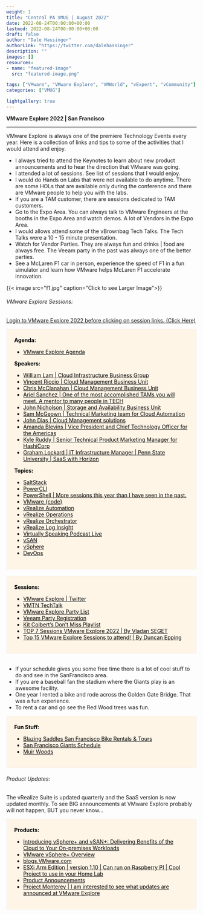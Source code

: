```yaml
---
weight: 1
title: "Central PA VMUG | August 2022"
date: 2022-08-24T00:00:00+00:00
lastmod: 2022-08-24T00:00:00+00:00
draft: false
author: "Dale Hassinger"
authorLink: "https://twitter.com/dalehassinger"
description: ""
images: []
resources:
- name: "featured-image"
  src: "featured-image.png"

tags: ["VMware", "VMware Explore", "VMWorld", "vExpert", "vCommunity"]
categories: ["VMUG"]

lightgallery: true
---
```


**VMware Explore 2022 | San Francisco**

---

<!--more-->

VMware Explore is always one of the premiere Technology Events every year. Here is a collection of links and tips to some of the activities that I would attend and enjoy.

* I always tried to attend the Keynotes to learn about new product announcements and to hear the direction that VMware was going.
* I attended a lot of sessions. See list of sessions that I would enjoy.
* I would do Hands on Labs that were not available to do anytime. There are some HOLs that are available only during the conference and there are VMware people to help you with the labs.
* If you are a TAM customer, there are sessions dedicated to TAM customers.
* Go to the Expo Area. You can always talk to VMware Engineers at the booths in the Expo Area and watch demos. A lot of Vendors in the Expo Area.
* I would allows attend some of the vBrownbag Tech Talks. The Tech Talks were a 10 - 15 minute presentation.
* Watch for Vendor Parties. They are always fun and drinks | food are always free. The Veeam party in the past was always one of the better parties.
* See a McLaren F1 car in person, experience the speed of F1 in a fun simulator and learn how VMware helps McLaren F1 accelerate innovation.  
  
{{< image src="f1.jpg" caption="Click to see Larger Image">}}  

###### VMware Explore Sessions:

[Login to VMware Explore 2022 before clicking on session links. (Click Here)](https://www.vmware.com/explore/us.html)  

<div style="background-color:#fff5e6; Padding:20px; border: 1.5px solid #f2f2f2; color: black;" >
    <b>Agenda:</b>
        <ul>
            <li><a href='https://www.vmware.com/explore/us/attend/agenda.html' target="_blank" style="color: black;">VMware Explore Agenda</a></li>
        </ul>
    <b>Speakers:</b>
        <ul>
            <li><a href='https://event.vmware.com/flow/vmware/explore2022us/content/page/catalog?search="William Lam"'      target="_blank" style="color: black;">William Lam | Cloud Infrastructure Business Group</a></li>
            <li><a href='https://event.vmware.com/flow/vmware/explore2022us/content/page/catalog?search="Vincent Riccio"'   target="_blank" style="color: black;">Vincent Riccio | Cloud Management Business Unit</a></li>
            <li><a href='https://event.vmware.com/flow/vmware/explore2022us/content/page/catalog?search="Chris McClanahan"' target="_blank" style="color: black;">Chris McClanahan | Cloud Management Business Unit</a></li>
            <li><a href='https://event.vmware.com/flow/vmware/explore2022us/content/page/catalog?search="Ariel Sanchez"'    target="_blank" style="color: black;">Ariel Sanchez | One of the most accomplished TAMs you will meet. A mentor to many people in TECH</a></li>
            <li><a href='https://event.vmware.com/flow/vmware/explore2022us/content/page/catalog?search="John Nicholson"'   target="_blank" style="color: black;">John Nicholson | Storage and Availability Business Unit</a></li>
            <li><a href='https://event.vmware.com/flow/vmware/explore2022us/content/page/catalog?search="Sam McGeown"'      target="_blank" style="color: black;">Sam McGeown | Technical Marketing team for Cloud Automation</a></li>
            <li><a href='https://event.vmware.com/flow/vmware/explore2022us/content/page/catalog?search="John Dias"'        target="_blank" style="color: black;">John Dias | Cloud Management solutions</a></li>
            <li><a href='https://event.vmware.com/flow/vmware/explore2022us/content/page/catalog?search="Amanda Blevins"'   target="_blank" style="color: black;">Amanda Blevins | Vice President and Chief Technology Officer for the Americas</a></li>
            <li><a href='https://event.vmware.com/flow/vmware/explore2022us/content/page/catalog?search="Kyle Ruddy"'       target="_blank" style="color: black;">Kyle Ruddy | Senior Technical Product Marketing Manager for HashiCorp</a></li>
            <li><a href='https://event.vmware.com/flow/vmware/explore2022us/content/page/catalog?search="Graham Lockard"'   target="_blank" style="color: black;">Graham Lockard | IT Infrastructure Manager | Penn State University | SaaS with Horizon</a></li>
        </ul>
    <b>Topics:</b>
        <ul>
            <li><a href='https://event.vmware.com/flow/vmware/explore2022us/content/page/catalog?search=saltstack"'                        target="_blank" style="color: black;">SaltStack</a></li>
            <li><a href='https://event.vmware.com/flow/vmware/explore2022us/content/page/catalog?search="Powercli"'                        target="_blank" style="color: black;">PowerCLI</a></li>
            <li><a href='https://event.vmware.com/flow/vmware/explore2022us/content/page/catalog?search="PowerShell"'                      target="_blank" style="color: black;">PowerShell | More sessions this year than I have seen in the past.</a></li>
            <li><a href='https://event.vmware.com/flow/vmware/explore2022us/content/page/catalog?search="VMware {code} Theater Session"'   target="_blank" style="color: black;">VMware {code}</a></li>
            <li><a href='https://event.vmware.com/flow/vmware/explore2022us/content/page/catalog?search="vRealize Automation"'             target="_blank" style="color: black;">vRealize Automation</a></li>
            <li><a href='https://event.vmware.com/flow/vmware/explore2022us/content/page/catalog?search="vRealize Operations"'             target="_blank" style="color: black;">vRealize Operations</a></li>
            <li><a href='https://event.vmware.com/flow/vmware/explore2022us/content/page/catalog?search="vRealize Orchestrator"'           target="_blank" style="color: black;">vRealize Orchestrator</a></li>
            <li><a href='https://event.vmware.com/flow/vmware/explore2022us/content/page/catalog?search="vRealize Log Insight"'            target="_blank" style="color: black;">vRealize Log Insight</a></li>
            <li><a href='https://event.vmware.com/flow/vmware/explore2022us/content/page/catalog?search="virtually speaking"'              target="_blank" style="color: black;">Virtually Speaking Podcast Live</a></li>
            <li><a href='https://event.vmware.com/flow/vmware/explore2022us/content/page/catalog?search="vSAN"'                            target="_blank" style="color: black;">vSAN</a></li>
            <li><a href='https://event.vmware.com/flow/vmware/explore2022us/content/page/catalog?search="vsphere"'                         target="_blank" style="color: black;">vSphere</a></li>
            <li><a href='https://event.vmware.com/flow/vmware/explore2022us/content/page/catalog?search="DevOps"'                          target="_blank" style="color: black;">DevOps</a></li>
        </ul>

</div>

<div><br></div>

<div style="background-color:#fff5e6; Padding:20px; border: 1.5px solid #f2f2f2; color: black;" >
    <b>Sessions:</b>
        <ul>
            <li><a href="https://twitter.com/VMwareExplore"                                                                                   target="_blank" style="color: black;">VMware Explore | Twitter</a></li>
            <li><a href=https://event.vmware.com/flow/vmware/explore2022us/content/page/catalog?search="VMTN TechTalk"'                       target="_blank" style="color: black;">VMTN TechTalk</a></li>
            <li><a href="https://vmblog.com/archive/2022/08/04/vmwareexplore-2022-us-list-of-parties-and-events.aspx" target="_blank" style="color: black;">VMware Explore Party List</a></li>
            <li><a href="https://www.eventbrite.com/e/veeams-legendary-party-at-vmware-explore-us-2022-ft-walk-the-moon-tickets-383044023987" target="_blank" style="color: black;">Veeam Party Registration</a></li>
            <li><a href="https://octo.vmware.com/kit-colberts-dont-miss-playlist-vmware-explore-2022/"                                        target="_blank" style="color: black;">Kit Colbert’s Don’t Miss Playlist</a></li>
            <li><a href="https://www.vladan.fr/top-7-sessions-vmware-explore-2022/"                                                           target="_blank" style="color: black;">TOP 7 Sessions VMware Explore 2022 | By Vladan SEGET</a></li>
            <li><a href="https://www.yellow-bricks.com/2022/07/12/top-15-vmware-explore-sessions-to-attend/"                                  target="_blank" style="color: black;">Top 15 VMware Explore Sessions to attend! | By Duncan Epping</a></li>
        </ul>
</div>

<div><br></div>

* If your schedule gives you some free time there is a lot of cool stuff to do and see in the SanFrancisco area.
* If you are a baseball fan the stadium where the Giants play is an awesome facility.
* One year I rented a bike and rode across the Golden Gate Bridge. That was a fun experience.
* To rent a car and go see the Red Wood trees was fun. 

<div style="background-color:#fff5e6; Padding:20px; border: 1.5px solid #f2f2f2; color: black;" >
    <b>Fun Stuff:</b>
        <ul>
            <li><a href="https://www.blazingsaddles.com/san-francisco" target="_blank" style="color: black;">Blazing Saddles San Francisco Bike Rentals & Tours</a>
            <li><a href="https://www.mlb.com/giants/schedule/2022-08"  target="_blank" style="color: black;">San Francisco Giants Schedule</a>
            <li><a href="https://www.nps.gov/muwo/index.htm"           target="_blank" style="color: black;">Muir Woods</a>
        </ul>
</div>

###### Product Updates:

The vRealize Suite is updated quarterly and the SaaS version is now updated monthly. To see BIG announcements at VMware Explore probably will not happen, BUT you never know...

<div style="background-color:#fff5e6; Padding:20px; border: 1.5px solid #f2f2f2; color: black;" >
    <b>Products:</b>
        <ul>
            <li><a href="https://youtu.be/c9aw_kvwF_A"                       target="_blank" style="color: black;">Introducing vSphere+ and vSAN+: Delivering Benefits of the Cloud to Your On-premises Workloads</a>
            <li><a href="https://pathfinder.vmware.com/v3/path/vsphere_plus" target="_blank" style="color: black;">VMware vSphere+ Overview</a></li>
            <li><a href="https://blogs.vmware.com"                           target="_blank" style="color: black;">blogs.VMware.com</a></li>
            <li><a href="https://flings.vmware.com/esxi-arm-edition"         target="_blank" style="color: black;">ESXi Arm Edition | version 1.10 | Can run on Raspberry PI | Cool Project to use in your Home Lab</a>
            <li><a href="https://blogs.vmware.com/vsphere/product-news"                          target="_blank" style="color: black;">Product Announcements</a>
            <li><a href="https://blogs.vmware.com/vsphere/2021/10/project-monterey-updates.html" target="_blank" style="color: black;">Project Monterey | I am interested to see what updates are announced at VMware Explore</a>
        </ul>
</div>

